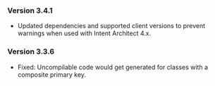 ### Version 3.4.1

- Updated dependencies and supported client versions to prevent warnings when used with Intent Architect 4.x.

### Version 3.3.6

- Fixed: Uncompilable code would get generated for classes with a composite primary key.

